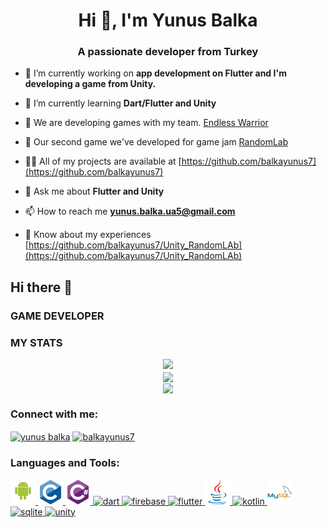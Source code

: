 <h1 align="center">Hi 👋, I'm Yunus Balka</h1>
<h3 align="center">A passionate developer from Turkey</h3>

- 🔭 I’m currently working on **app development on Flutter and I'm developing a game from Unity.**

- 🌱 I’m currently learning **Dart/Flutter and Unity**

- 👯 We are developing games with my team. [Endless Warrior](https://play.google.com/store/apps/details?id=com.RossenStudios.EndlessWarrior)

- 🤝 Our second game we've developed for game jam [RandomLab](https://github.com/balkayunus7/Unity_RandomLAb)

- 👨‍💻 All of my projects are available at [https://github.com/balkayunus7](https://github.com/balkayunus7)

- 💬 Ask me about **Flutter and Unity**

- 📫 How to reach me **yunus.balka.ua5@gmail.com**

- 📄 Know about my experiences [https://github.com/balkayunus7/Unity_RandomLAb](https://github.com/balkayunus7/Unity_RandomLAb)

## Hi there 👋

### GAME DEVELOPER

### MY STATS
<p align="center">
<a href="https://github.com/balkayunus7">
<a href="https://github.com/balkayunus7?tab=repositories">
<a href="https://github.com/balkayunus7?tab=followers"><img src="https://img.shields.io/github/followers/balkayunus7?style=social"></a> <br>
<a href="https://github.com/balkayunus7"><img align=center src="https://github-readme-stats.vercel.app/api?username=balkayunus7&show_icons=true&theme=custom&bg_color=111111&text_color=ffffff&icon_color=7d8cbe&title_color=7d8cbe&border_color=7d8cbe" width=500></a> <br>
<a href="https://github.com/balkayunus7"><img align=center src="https://github-readme-streak-stats.herokuapp.com/?user=balkayunus7&background=111111&text_color=ffffff&fire=7d8cbe&sideNums=7d8cbe&border=7d8cbe&dates=ffffff&currStreakNum=7d8cbe&ring=7d8cbe&stroke=7d8cbe&currStreakLabel=7d8cbe&sideLabels=7d8cbe" width=500></a>
</p>





<h3 align="left">Connect with me:</h3>
<p align="left">
<a href="https://linkedin.com/in/yunus balka" target="blank"><img align="center" src="https://raw.githubusercontent.com/rahuldkjain/github-profile-readme-generator/master/src/images/icons/Social/linked-in-alt.svg" alt="yunus balka" height="30" width="40" /></a>
<a href="https://instagram.com/balkayunus7" target="blank"><img align="center" src="https://raw.githubusercontent.com/rahuldkjain/github-profile-readme-generator/master/src/images/icons/Social/instagram.svg" alt="balkayunus7" height="30" width="40" /></a>
</p>

<h3 align="left">Languages and Tools:</h3>
<p align="left"> <a href="https://developer.android.com" target="_blank" rel="noreferrer"> <img src="https://raw.githubusercontent.com/devicons/devicon/master/icons/android/android-original-wordmark.svg" alt="android" width="40" height="40"/> </a> <a href="https://www.cprogramming.com/" target="_blank" rel="noreferrer"> <img src="https://raw.githubusercontent.com/devicons/devicon/master/icons/c/c-original.svg" alt="c" width="40" height="40"/> </a> <a href="https://www.w3schools.com/cs/" target="_blank" rel="noreferrer"> <img src="https://raw.githubusercontent.com/devicons/devicon/master/icons/csharp/csharp-original.svg" alt="csharp" width="40" height="40"/> </a> <a href="https://dart.dev" target="_blank" rel="noreferrer"> <img src="https://www.vectorlogo.zone/logos/dartlang/dartlang-icon.svg" alt="dart" width="40" height="40"/> </a> <a href="https://firebase.google.com/" target="_blank" rel="noreferrer"> <img src="https://www.vectorlogo.zone/logos/firebase/firebase-icon.svg" alt="firebase" width="40" height="40"/> </a> <a href="https://flutter.dev" target="_blank" rel="noreferrer"> <img src="https://www.vectorlogo.zone/logos/flutterio/flutterio-icon.svg" alt="flutter" width="40" height="40"/> </a> <a href="https://www.java.com" target="_blank" rel="noreferrer"> <img src="https://raw.githubusercontent.com/devicons/devicon/master/icons/java/java-original.svg" alt="java" width="40" height="40"/> </a> <a href="https://kotlinlang.org" target="_blank" rel="noreferrer"> <img src="https://www.vectorlogo.zone/logos/kotlinlang/kotlinlang-icon.svg" alt="kotlin" width="40" height="40"/> </a> <a href="https://www.mysql.com/" target="_blank" rel="noreferrer"> <img src="https://raw.githubusercontent.com/devicons/devicon/master/icons/mysql/mysql-original-wordmark.svg" alt="mysql" width="40" height="40"/> </a> <a href="https://www.sqlite.org/" target="_blank" rel="noreferrer"> <img src="https://www.vectorlogo.zone/logos/sqlite/sqlite-icon.svg" alt="sqlite" width="40" height="40"/> </a> <a href="https://unity.com/" target="_blank" rel="noreferrer"> <img src="https://www.vectorlogo.zone/logos/unity3d/unity3d-icon.svg" alt="unity" width="40" height="40"/> </a> </p>
